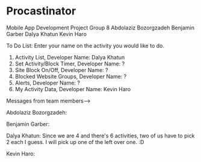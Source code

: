 # Procastinator
Mobile App Development Project
Group 8 
Abdolaziz Bozorgzadeh 
Benjamin Garber
Dalya Khatun 
Kevin Haro

To Do List: Enter your name on the activity you would like to do. 

1. Activity List,                 Developer Name: Dalya Khatun 
2. Set Activity/Block Timer,      Developer Name: ?
3. Site Block On/Off,             Developer Name: ?
4. Blocked Website Groups,        Developer Name: ?
5. Alerts,                        Developer Name: ?
6. My Activity Data,              Developer Name: Kevin Haro


Messages from team members--> 

Abdolaziz Bozorgzadeh: 


Benjamin Garber: 


Dalya Khatun: Since we are 4 and there's 6 activities, two of us have to pick 2 each I guess. I will pick up one of the left over one.    :D 

Kevin Haro:
